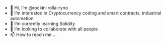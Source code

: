 - 👋 Hi, I’m @rockin-rolla-ryno
- 👀 I’m interested in Cryptocurrency coding and smart contracts, industrial automation
- 🌱 I’m currently learning Solidity
- 💞️ I’m looking to collaborate with all people 
- 📫 How to reach me ...

<!---
rockin-rolla-ryno/rockin-rolla-ryno is a ✨ special ✨ repository because its `README.md` (this file) appears on your GitHub profile.
You can click the Preview link to take a look at your changes.
--->
